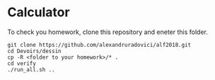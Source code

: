 # Calculator

To check you homework, clone this repository and eneter this folder.

    git clone https://github.com/alexandruradovici/alf2018.git
    cd Devoirs/dessin
    cp -R <folder to your homework>/* .
    cd verify
    ./run_all.sh ..
